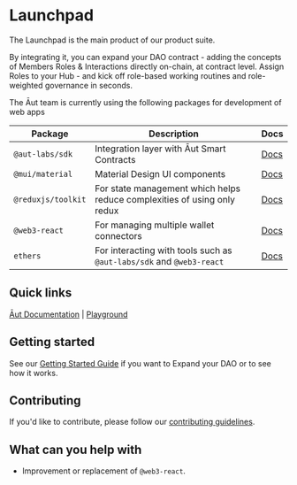 # Launchpad

The Launchpad is the main product of our product suite.

By integrating it, you can expand your DAO contract - adding the concepts of Members Roles & Interactions directly on-chain, at contract level.
Assign Roles to your Hub - and kick off role-based working routines and role-weighted governance in seconds.

The Āut team is currently using the following packages for development of web apps

| Package            | Description                                                              | Docs                                                              |
| ------------------ | ------------------------------------------------------------------------ | ----------------------------------------------------------------- |
| `@aut-labs/sdk`    | Integration layer with Āut Smart Contracts                               | [Docs](https://github.com/Aut-Labs/sdk)                           |
| `@mui/material`    | Material Design UI components                                            | [Docs](https://mui.com/material-ui/getting-started/overview/)     |
| `@reduxjs/toolkit` | For state management which helps reduce complexities of using only redux | [Docs](https://redux-toolkit.js.org/introduction/getting-started) |
| `@web3-react`      | For managing multiple wallet connectors                                  | [Docs](https://github.com/Uniswap/web3-react)                     |
| `ethers`           | For interacting with tools such as `@aut-labs/sdk` and `@web3-react`     | [Docs](https://docs.ethers.io/v5/)                                |

## Quick links

[Āut Documentation](https://docs.aut.id/v2/) |
[Playground](https://playground.aut.id/)

## Getting started

See our [Getting Started Guide](https://docs.aut.id/v2/product-suite/expander) if you want to Expand your DAO or to see how it works.

## Contributing

If you'd like to contribute, please follow our [contributing guidelines](https://github.com/Aut-Labs/aut-integrate/blob/main/CONTRIBUTING.md).

## What can you help with

- Improvement or replacement of `@web3-react`.
